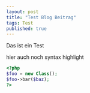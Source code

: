 ```yaml
---
layout: post
title: "Test Blog Beitrag"
tags: Test
published: true
---
```

Das ist ein Test 

hier auch noch syntax highlight 
```php
<?php
$foo = new Class();
$foo->bar($baz);
?>
```